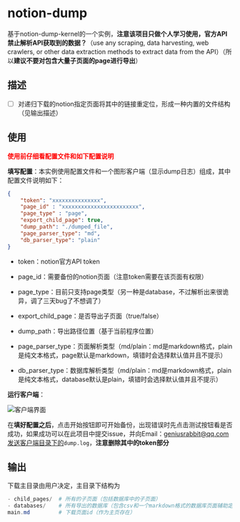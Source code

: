 # notion-dump

基于notion-dump-kernel的一个实例，**注意该项目只做个人学习使用，官方API禁止解析API获取到的数据？**（use any scraping, data harvesting, web crawlers, or other data extraction methods to extract data from the API）（所以**建议不要对包含大量子页面的page进行导出**）

## 描述

- [ ] 对递归下载的notion指定页面将其中的链接重定位，形成一种内置的文件结构（见输出描述）

## 使用

<font color=red>**使用前仔细看配置文件和如下配置说明**</font>

**填写配置**：本实例使用配置文件和一个图形客户端（显示dump日志）组成，其中配置文件说明如下：

```json
{
    "token": "xxxxxxxxxxxxxxx",
    "page_id" : "xxxxxxxxxxxxxxxxxxxxxxxx",
    "page_type" : "page",
    "export_child_page": true,
    "dump_path": "./dumped_file",
    "page_parser_type": "md",
    "db_parser_type": "plain"
}
```

-   token：notion官方API token
-   page_id：需要备份的notion页面（注意token需要在该页面有权限）
-   page_type：目前只支持page类型（另一种是database，不过解析出来很诡异，调了三天bug了不想调了）
-   export_child_page：是否导出子页面（true/false）

- dump_path：导出路径位置（基于当前程序位置）
- page_parser_type：页面解析类型（md/plain：md是markdown格式，plain是纯文本格式，page默认是markdown，填错时会选择默认值并且不提示）
- db_parser_type：数据库解析类型（md/plain：md是markdown格式，plain是纯文本格式，database默认是plain，填错时会选择默认值并且不提示）

**运行客户端**：

![客户端界面](https://github.com/delta1037/notion-dump/blob/main/img/client-img.jpg)

在**填好配置之后**，点击开始按钮即可开始备份，出现错误时先点击测试按钮看是否成功，如果成功可以在此项目中提交issue，并向Email：geniusrabbit@qq.com发送客户端目录下的`dump.log`，**注意删除其中的token部分**

## 输出

下载主目录由用户决定，主目录下结构为
```powershell
- child_pages/  # 所有的子页面（包括数据库中的子页面）
- databases/    # 所有导出的数据库（包含csv和一个markdown格式的数据库页面辅助定位文件）
main.md         # 下载页面id（作为主页存在）
```


